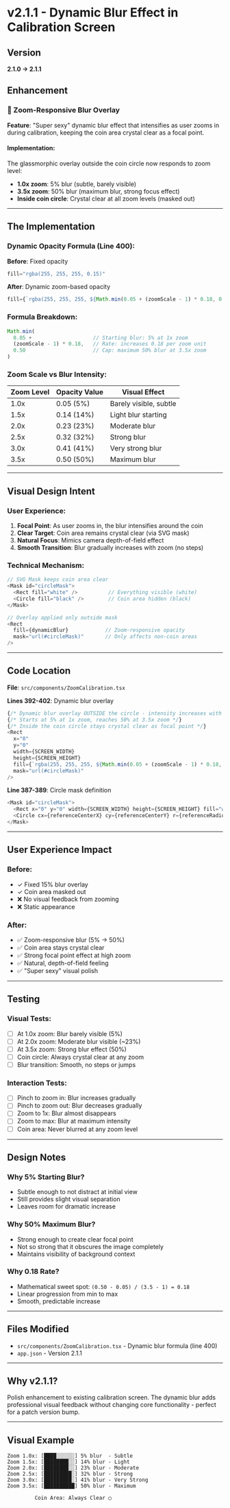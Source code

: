 # v2.1.1 - Dynamic Blur Effect in Calibration Screen

## Version
**2.1.0 → 2.1.1**

## Enhancement

### 🌟 Zoom-Responsive Blur Overlay
**Feature**: "Super sexy" dynamic blur effect that intensifies as user zooms in during calibration, keeping the coin area crystal clear as a focal point.

#### Implementation:
The glassmorphic overlay outside the coin circle now responds to zoom level:
- **1.0x zoom**: 5% blur (subtle, barely visible)
- **3.5x zoom**: 50% blur (maximum blur, strong focus effect)
- **Inside coin circle**: Crystal clear at all zoom levels (masked out)

---

## The Implementation

### Dynamic Opacity Formula (Line 400):

**Before**: Fixed opacity
```javascript
fill="rgba(255, 255, 255, 0.15)"
```

**After**: Dynamic zoom-based opacity
```javascript
fill={`rgba(255, 255, 255, ${Math.min(0.05 + (zoomScale - 1) * 0.18, 0.50)})`}
```

### Formula Breakdown:
```javascript
Math.min(
  0.05 +                    // Starting blur: 5% at 1x zoom
  (zoomScale - 1) * 0.18,   // Rate: increases 0.18 per zoom unit
  0.50                      // Cap: maximum 50% blur at 3.5x zoom
)
```

### Zoom Scale vs Blur Intensity:
| Zoom Level | Opacity Value | Visual Effect |
|------------|---------------|---------------|
| 1.0x | 0.05 (5%) | Barely visible, subtle |
| 1.5x | 0.14 (14%) | Light blur starting |
| 2.0x | 0.23 (23%) | Moderate blur |
| 2.5x | 0.32 (32%) | Strong blur |
| 3.0x | 0.41 (41%) | Very strong blur |
| 3.5x | 0.50 (50%) | Maximum blur |

---

## Visual Design Intent

### User Experience:
1. **Focal Point**: As user zooms in, the blur intensifies around the coin
2. **Clear Target**: Coin area remains crystal clear (via SVG mask)
3. **Natural Focus**: Mimics camera depth-of-field effect
4. **Smooth Transition**: Blur gradually increases with zoom (no steps)

### Technical Mechanism:
```javascript
// SVG Mask keeps coin area clear
<Mask id="circleMask">
  <Rect fill="white" />          // Everything visible (white)
  <Circle fill="black" />        // Coin area hidden (black)
</Mask>

// Overlay applied only outside mask
<Rect 
  fill={dynamicBlur}            // Zoom-responsive opacity
  mask="url(#circleMask)"       // Only affects non-coin areas
/>
```

---

## Code Location

**File**: `src/components/ZoomCalibration.tsx`

**Lines 392-402**: Dynamic blur overlay
```javascript
{/* Dynamic blur overlay OUTSIDE the circle - intensity increases with zoom */}
{/* Starts at 5% at 1x zoom, reaches 50% at 3.5x zoom */}
{/* Inside the coin circle stays crystal clear as focal point */}
<Rect 
  x="0" 
  y="0" 
  width={SCREEN_WIDTH} 
  height={SCREEN_HEIGHT} 
  fill={`rgba(255, 255, 255, ${Math.min(0.05 + (zoomScale - 1) * 0.18, 0.50)})`}
  mask="url(#circleMask)"
/>
```

**Line 387-389**: Circle mask definition
```javascript
<Mask id="circleMask">
  <Rect x="0" y="0" width={SCREEN_WIDTH} height={SCREEN_HEIGHT} fill="white" />
  <Circle cx={referenceCenterX} cy={referenceCenterY} r={referenceRadiusPixels} fill="black" />
</Mask>
```

---

## User Experience Impact

### Before:
- ✓ Fixed 15% blur overlay
- ✓ Coin area masked out
- ❌ No visual feedback from zooming
- ❌ Static appearance

### After:
- ✅ Zoom-responsive blur (5% → 50%)
- ✅ Coin area stays crystal clear
- ✅ Strong focal point effect at high zoom
- ✅ Natural, depth-of-field feeling
- ✅ "Super sexy" visual polish

---

## Testing

### Visual Tests:
- [ ] At 1.0x zoom: Blur barely visible (5%)
- [ ] At 2.0x zoom: Moderate blur visible (~23%)
- [ ] At 3.5x zoom: Strong blur effect (50%)
- [ ] Coin circle: Always crystal clear at any zoom
- [ ] Blur transition: Smooth, no steps or jumps

### Interaction Tests:
- [ ] Pinch to zoom in: Blur increases gradually
- [ ] Pinch to zoom out: Blur decreases gradually
- [ ] Zoom to 1x: Blur almost disappears
- [ ] Zoom to max: Blur at maximum intensity
- [ ] Coin area: Never blurred at any zoom level

---

## Design Notes

### Why 5% Starting Blur?
- Subtle enough to not distract at initial view
- Still provides slight visual separation
- Leaves room for dramatic increase

### Why 50% Maximum Blur?
- Strong enough to create clear focal point
- Not so strong that it obscures the image completely
- Maintains visibility of background context

### Why 0.18 Rate?
- Mathematical sweet spot: `(0.50 - 0.05) / (3.5 - 1) = 0.18`
- Linear progression from min to max
- Smooth, predictable increase

---

## Files Modified
- `src/components/ZoomCalibration.tsx` - Dynamic blur formula (line 400)
- `app.json` - Version 2.1.1

---

## Why v2.1.1?

Polish enhancement to existing calibration screen. The dynamic blur adds professional visual feedback without changing core functionality - perfect for a patch version bump.

---

## Visual Example

```
Zoom 1.0x: [████░░░░░░] 5% blur  - Subtle
Zoom 1.5x: [████████░░] 14% blur - Light
Zoom 2.0x: [████████░░] 23% blur - Moderate
Zoom 2.5x: [█████████░] 32% blur - Strong
Zoom 3.0x: [█████████░] 41% blur - Very Strong
Zoom 3.5x: [██████████] 50% blur - Maximum

         Coin Area: Always Clear ◯
```
